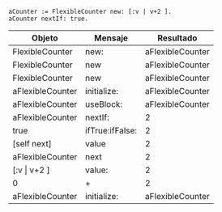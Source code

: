 ```smalltalk
aCounter := FlexibleCounter new: [:v | v+2 ]. 
aCounter nextIf: true.
```

| Objeto               | Mensaje              | Resultado            |
|----------------------|----------------------|----------------------|
| FlexibleCounter | new: |aFlexibleCounter |
| FlexibleCounter | new | aFlexibleCounter|
| FlexibleCounter | new |aFlexibleCounter |
| aFlexibleCounter | initialize: |aFlexibleCounter |
| aFlexibleCounter | useBlock: | aFlexibleCounter |
| aFlexibleCounter | nextIf: | 2 |
| true | ifTrue:ifFalse: | 2 |
| [self next] | value | 2 |
| aFlexibleCounter | next | 2 |
| [:v \| v+2 ] | value: | 2 |
| 0 | + | 2 |
| aFlexibleCounter | initialize: | aFlexibleCounter |


